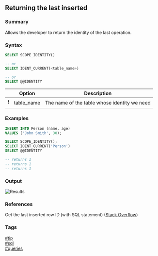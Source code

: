 ## Returning the last inserted 

### Summary
Allows the developer to return the identity of the last operation.  

### Syntax
```sql
SELECT SCOPE_IDENTITY()

-- or
SELECT IDENT_CURRENT(<table_name>)

-- or
SELECT @@IDENTITY
```

|               | Option     | Description                                  |
| :-----------: | ---------- | -------------------------------------------- |
| :exclamation: | table_name | The name of the table whose identity we need |

### Examples
```sql
INSERT INTO Person (name, age)
VALUES ('John Smith', 30);

SELECT SCOPE_IDENTITY();
SELECT IDENT_CURRENT('Person')
SELECT @@IDENTITY

-- returns 1
-- returns 1
-- returns 1
```

### Output
![Results](https://cloud.githubusercontent.com/assets/19519411/20929360/5c4cfb50-bb8f-11e6-9646-59cc909b026a.png)  

### References
Get the last inserted row ID (with SQL statement) \([Stack Overflow](http://stackoverflow.com/questions/9477502/get-the-last-inserted-row-id-with-sql-statement/9477528#9477528)\)  

### Tags
[#tip](../../tips.md)  
[#sql](../sql.md)  
[#queries](queries.md)  